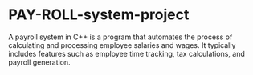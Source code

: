 # PAY-ROLL-system-project
A payroll system in C++ is a program that automates the process of calculating and processing employee salaries and wages. It typically includes features such as employee time tracking, tax calculations, and payroll generation.
